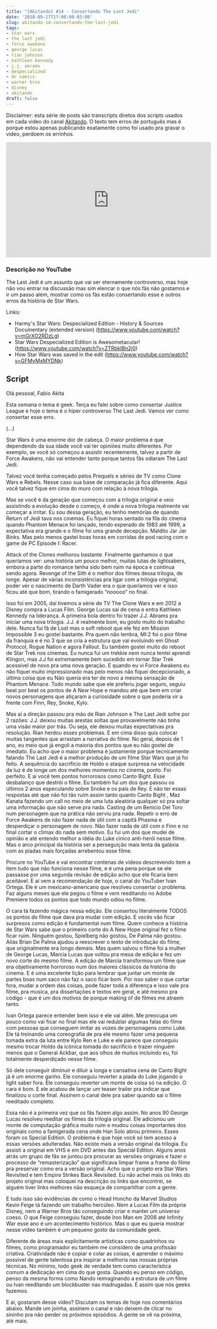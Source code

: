 ```yaml
---
title: "[Akitando] #14 - Consertando The Last Jedi"
date: '2018-09-27T17:00:00-03:00'
slug: akitando-14-consertando-the-last-jedi
tags:
- star wars
- the last jedi
- force awakens
- george lucas
- rian johnson
- kathleen kennedy
- j.j. abrams
- despecialized
- dc comics
- warner bros
- disney
- akitando
draft: false
---
```


Disclaimer: esta série de posts são transcripts diretos dos scripts usados em cada video do canal [Akitando](https://www.youtube.com/channel/UCib793mnUOhWymCh2VJKplQ). O texto tem erros de português mas é porque estou apenas publicando exatamente como foi usado pra gravar o video, perdoem os errinhos.


<iframe width="560" height="315" src="https://www.youtube.com/embed/3Y3BPty_a5E" frameborder="0" allow="accelerometer; autoplay; encrypted-media; gyroscope; picture-in-picture" allowfullscreen></iframe>


### Descrição no YouTube

The Last Jedi é um assunto que vai ser eternamente controverso, mas hoje não vou entrar na discussão mas sim elencar o que nós fãs não gostamos e ir um passo além, mostrar como os fãs estão consertando esse e outros erros da história de Star Wars.

Links:

* Harmy's Star Wars: Despecialized Edition - History & Sources Documentary (extended version) (https://www.youtube.com/watch?v=mGrXO2RDzLg)
* Star Wars Despecialized Edition is Awesometacular! (https://www.youtube.com/watch?v=ZTRbkIBn2j0)
* How Star Wars was saved in the edit (https://www.youtube.com/watch?v=GFMyMxMYDNk)

## Script

Olá pessoal, Fabio Akita

Esta semana o tema é geek. Terça eu falei sobre como consertar Justice League e hoje o tema é o hiper controverso The Last Jedi. Vamos ver como consertar esse erro.

(...)


Star Wars é uma enorme dor de cabeça. O maior problema é que dependendo da sua idade você vai ter opiniões muito diferentes. Por exemplo, se você só começou a assistir recentemente, talvez a partir de Force Awakens, não vai entender tanto porque tantos fãs odiaram The Last Jedi.

Talvez você tenha começado pelos Prequels e séries de TV como Clone Wars e Rebels. Nesse caso sua base de comparação já fica diferente. Aqui você talvez fique em cima do muro com relação à nova trilogia.

Mas se você é da geração que começou com a trilogia original e veio assistindo a evolução desde o começo, é onde a nova trilogia realmente vai começar a irritar. 
Eu sou dessa geração, eu tenho memórias de quando Return of Jedi tava nos cinemas. Eu fiquei horas sentado na fila do cinema quando Phantom Menace foi lançado, tendo esperado de 1983 até 1999, a expectativa era grande e o filme foi uma grande decepção. 
Maldito Jar Jar Binks. Mas pelo menos gastei boas horas em corridas de pod racing com o game de PC Episode I: Racer.

Attack of the Clones melhorou bastante. Finalmente ganhamos o que queríamos ver: uma história um pouco melhor, muitas lutas de lightsabers, embora a parte do romance tenha sido bem ruim na época e continua sendo agora. 
Revenge of the Sith é o melhor dos filmes dessa trilogia, de longe. Apesar de várias inconsistências pra ligar com a trilogia original, poder ver o nascimento de Darth Vader era o que queríamos ver e isso ficou até que bom, tirando o famigerado “nooooo” no final.

Isso foi em 2005, daí tivemos a série de TV The Clone Wars e em 2012 a Disney compra a Lucas Film. George Lucas sai de cena e entra Kathleen Kennedy na liderança. A primeira bola dentro foi trazer J.J. Abrams pra iniciar uma nova trilogia. J.J. é realmente bom, eu gosto muito do trabalho dele. 
Nunca fui fã de Lost mas o soft reboot que ele fez em Mission Impossible 3 eu gostei bastante. Pra quem não lembra, MI:2 foi o pior filme da franquia e é no 3 que se cria a estrutura que vai evoluindo em Ghost Protocol, Rogue Nation e agora Fallout. 
Eu também gostei muito do reboot de Star Trek nos cinemas. Eu nunca fui um trekkie nem nunca tentei aprendi Klingon, mas J.J foi extremamente bem sucedido em tornar Star Trek acessível de novo pra uma nova geração. 
E quando eu vi Force Awakens eu não fiquei muito impressionado mas pelo menos não fiquei decepcionado, a última coisa que eu Não queria era ter de novo a mesma sensação de Phantom Menace. 
Todo mundo sabe que ele preferiu jogar seguro, seguiu beat por beat os pontos de A New Hope e mandou até que bem em criar novos personagens que atiçaram a curiosidade sobre o que poderia vir a frente com Finn, Rey, Snoke, Kylo.

Mas aí a direção passou pra mão de Rian Johnson e The Last Jedi sofre por 2 razões: J.J. deixou muitas arestas soltas que provavelmente não tinha uma visão maior por trás. Ou seja, ele deixou muitas expectativas pra resolução. Rian herdou esses problemas. 
E em cima disso quis colocar muitas tangentes que arrastam a narrativa do filme. 
No geral, depois de 1 ano, eu meio que já engoli a maioria dos pontos que eu não gostei de imediato. Eu acho que o maior problema é justamente porque tecnicamente falando The Last Jedi é a melhor produção de um filme Star Wars que já foi feito. 
A sequência do sacrifício de Holdo o ataque surpresa na velocidade da luz é de longe um dos melhores momentos no cinema, ponto. Foi perfeito. 
E aí você tem pontos horrorosos como Canto Bight. Esse desbalanço que destrói o filme. 
Eu também fui um dos que passou os últimos 2 anos especulando sobre Snoke e os pais de Rey. E não ter essas respostas até que não foi tão ruim assim tanto quanto Canto Bight
, Maz Kanata fazendo um call no meio de uma luta aleatória qualquer só pra soltar uma informação que não serve pra nada. 
Casting de um Benicio Del Toro num personagem que na prática não serviu pra nada. 
Repetir o erro de Force Awakens de não fazer nada de útil com a capitã Phasma e desperdiçar o personagem de novo. Não fazer nada de útil com o Finn e no final cortar o climax do nada sem motivo. 
Eu fui um dos que mudei de opinião e até entendo melhor a idéia do Luke cínico anti-herói nesse filme. Mas o arco principal da história ser a perseguição mais lenta da galáxia com as piadas mais forçadas arrebentou esse filme.

Procure no YouTube e vai encontrar centenas de vídeos descrevendo item a item tudo que não funciona nesse filme, e é uma pena porque se ele passasse por uma segunda revisão de edição acho que ele ficaria bem aceitável. 
E aí vem a recomendação de hoje, o canal do YouTuber Ivan Ortega. Ele é um mexicano-americano que resolveu consertar o problema. 
Faz alguns meses que ele pegou o filme e vem reeditando no Adobe Premiere todos os pontos que todo mundo odiou no filme.

O cara tá fazendo mágica nessa edição. Ele consertou literalmente TODOS os pontos do filme que dava pra mudar com edição. E vocês vão ficar surpresos como edição é fundamental num filme. 
Quem conhece a história de Star Wars sabe que o primeiro corte do A New Hope original fez o filme ficar ruim. Ninguém gostou, Spielberg não gostou, De Palma não gostou. Aliás Brian De Palma ajudou a reescrever o texto de introdução do filme, que originalmente era longo demais. Mas quem salvou o filme foi a mulher de George Lucas, Marcia Lucas que voltou pra mesa de edição e fez um novo corte do mesmo filme. A edição de Marcia transformou um filme que era objetivamente horroroso num dos maiores clássicos da história do cinema. E é uma excelente lição para lembrar que juntar um monte de partes boas num saco não faz o saco ficar bom. 
Por isso saber o que cortar fora, mudar a ordem das coisas, pode fazer toda a diferença e isso vale pra filme, pra música, pra dissertações e textos em geral, e até mesmo pra código - que é um dos motivos de porque making of de filmes me atraem tanto.

Ivan Ortega parece entender bem isso e ele vai além. Me preocupa um pouco como vai ficar no final mas ele vai redublar algumas falas do filme com pessoas que conseguem imitar as vozes de personagens como Luke. 
Ele tá treinando uma coreografia de pra ele mesmo fazer uma pequena tomada extra da luta entre Kylo Ren e Luke 
e ele parece que conseguiu mesmo trocar Holdo da icônica tomada do sacrifício e trazer ninguém menos que o General Ackbar, que aos olhos de muitos incluindo eu, foi totalmente desperdiçado nesse filme.

Só dele conseguir diminuir e diluir a longa e cansativa cena de Canto Bight já é um enorme ganho. 
Ele conseguiu reverter a piada do Luke jogando o light saber fora. 
Ele conseguiu reverter um monte de coisa só na edição. O cara é bom. E ele acabou de lançar um teaser trailer pra indicar que finalizou o corte final. Assinem o canal dele pra saber quando sai o filme reeditado completo.

Essa não é a primeira vez que os fãs fazem algo assim. No anos 90 George Lucas resolveu reeditar os filmes da trilogia original. Ele adicionou um monte de computação gráfica muito ruim e mudou coisas importantes dos originais como a famigerada cena onde Han Solo atirou primeiro. 
Esses foram os Special Edition. O problema é que hoje você só tem acesso a essas versões adulteradas. 
Não existe mais a versão original da trilogia. Eu assisti a original em VHS e em DVD antes das Special Edition. Alguns anos atrás um grupo de fãs se juntou pra procurar as versões originais e fazer o processo de “remasterização” que significava limpar frame a frame do filme pra preservar como era a versão original.
Acho que o projeto era Star Wars Revisited e tem Empire Strikes Back Revisited. Eu não achei mais os links do projeto original mas coloquei na descrição os links que encontrei, se alguém tiver links melhores não esqueça de compartilhar com a gente.

E tudo isso são evidências de como o Head Honcho da Marvel Studios Kevin Feige tá fazendo um trabalho hercúleo. Nem a Lucas Film da própria Disney, nem a Warner Bros tão conseguindo criar e manter um universo coeso. 
O que Feige conseguiu fazer, desde Iron Man em 2008 até Infinity War esse ano é um acontecimento histórico. Mas o que eu queria mostrar nesse vídeo também é um pequeno gosto da comunidade geek. 

Diferente de áreas mais explicitamente artísticas como quadrinhos ou filmes, como programador eu também me considero de uma profissão criativa. Criatividade não é copiar e colar as coisas, é aprender o máximo possível de gente talentosa pra inspirar a melhoria nas nossas próprias técnicas. 
No mínimo, todo geek de verdade tem como característica comum a dedicação em cima do que gosta. Quando eu penso em código, penso da mesma forma como Nando reimaginando a estrutura de um filme ou Ivan reeditando um blockbuster nas madrugadas. É assim que nós geeks fazemos.

E aí, gostaram desse vídeo? Discutam os temas de hoje nos comentários abaixo. Mande um joinha, assinem o canal e não deixem de clicar no sininho pra não perder os próximos episódios. A gente se vê na próxima, até mais.
